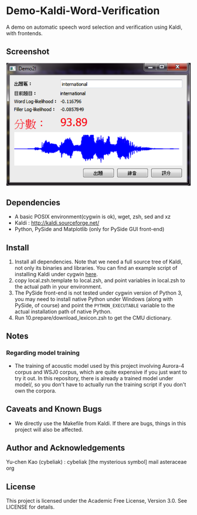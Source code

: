 Demo-Kaldi-Word-Verification
============================

A demo on automatic speech word selection and verification using Kaldi, with frontends.

Screenshot
-----
![Screenshot of demo](doc/screenshot.png)

Dependencies
-----
 * A basic POSIX environment(cygwin is ok), wget, zsh, sed and xz
 * Kaldi : http://kaldi.sourceforge.net/
 * Python, PySide and Matplotlib (only for PySide GUI front-end)

Install
-----
 1. Install all dependencies. Note that we need a full source tree of Kaldi, not only its binaries and libraries. You can find an example script of installing Kaldi under cygwin [here](https://github.com/cybeliak/KaldiFace/blob/master/doc/compile_cygwin.sh).
 2. copy local.zsh.template to local.zsh, and point variables in local.zsh to the actual path in your environment.
 3. The PySide front-end is not tested under cygwin version of Python 3, you may need to install native Python under Windows (along with PySide, of course) and point the `PYTHON_EXECUTABLE` variable to the actual installation path of native Python.
 4. Run 10.prepare/download\_lexicon.zsh to get the CMU dictionary.

Notes
-----

### Regarding model training

 * The training of acoustic model used by this project involving Aurora-4 corpus and WSJ0 corpus, which are quite expensive if you just want to try it out. In this repository, there is already a trained model under model/, so you don't have to actually run the training script if you don't own the corpora.

Caveats and Known Bugs
-----
 * We directly use the Makefile from Kaldi. If there are bugs, things in this project will also be affected.

Author and Acknowledgements
-----
Yu-chen Kao (cybeliak) : cybeliak [the mysterious symbol] mail asteraceae org

License
-----
This project is licensed under the Academic Free License, Version 3.0.
See LICENSE for details.
